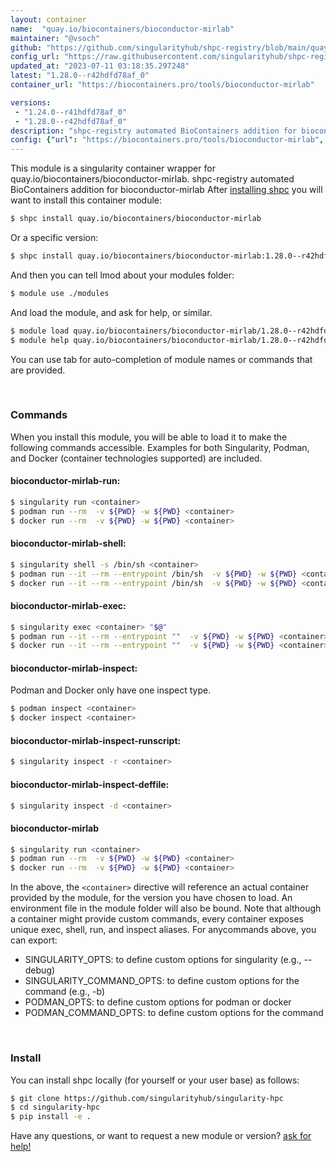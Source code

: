 ```yaml
---
layout: container
name:  "quay.io/biocontainers/bioconductor-mirlab"
maintainer: "@vsoch"
github: "https://github.com/singularityhub/shpc-registry/blob/main/quay.io/biocontainers/bioconductor-mirlab/container.yaml"
config_url: "https://raw.githubusercontent.com/singularityhub/shpc-registry/main/quay.io/biocontainers/bioconductor-mirlab/container.yaml"
updated_at: "2023-07-11 03:18:35.297248"
latest: "1.28.0--r42hdfd78af_0"
container_url: "https://biocontainers.pro/tools/bioconductor-mirlab"

versions:
 - "1.24.0--r41hdfd78af_0"
 - "1.28.0--r42hdfd78af_0"
description: "shpc-registry automated BioContainers addition for bioconductor-mirlab"
config: {"url": "https://biocontainers.pro/tools/bioconductor-mirlab", "maintainer": "@vsoch", "description": "shpc-registry automated BioContainers addition for bioconductor-mirlab", "latest": {"1.28.0--r42hdfd78af_0": "sha256:88064235d65d78c2035493e2f8c3e08242bb37af660a8ef437ddd70b1ee57e50"}, "tags": {"1.24.0--r41hdfd78af_0": "sha256:75de825544468d8930ecef5cf10d8eede54f4c4fd8cd59c1218329675b152aae", "1.28.0--r42hdfd78af_0": "sha256:88064235d65d78c2035493e2f8c3e08242bb37af660a8ef437ddd70b1ee57e50"}, "docker": "quay.io/biocontainers/bioconductor-mirlab"}
---
```


This module is a singularity container wrapper for quay.io/biocontainers/bioconductor-mirlab.
shpc-registry automated BioContainers addition for bioconductor-mirlab
After [installing shpc](#install) you will want to install this container module:


```bash
$ shpc install quay.io/biocontainers/bioconductor-mirlab
```

Or a specific version:

```bash
$ shpc install quay.io/biocontainers/bioconductor-mirlab:1.28.0--r42hdfd78af_0
```

And then you can tell lmod about your modules folder:

```bash
$ module use ./modules
```

And load the module, and ask for help, or similar.

```bash
$ module load quay.io/biocontainers/bioconductor-mirlab/1.28.0--r42hdfd78af_0
$ module help quay.io/biocontainers/bioconductor-mirlab/1.28.0--r42hdfd78af_0
```

You can use tab for auto-completion of module names or commands that are provided.

<br>

### Commands

When you install this module, you will be able to load it to make the following commands accessible.
Examples for both Singularity, Podman, and Docker (container technologies supported) are included.

#### bioconductor-mirlab-run:

```bash
$ singularity run <container>
$ podman run --rm  -v ${PWD} -w ${PWD} <container>
$ docker run --rm  -v ${PWD} -w ${PWD} <container>
```

#### bioconductor-mirlab-shell:

```bash
$ singularity shell -s /bin/sh <container>
$ podman run --it --rm --entrypoint /bin/sh  -v ${PWD} -w ${PWD} <container>
$ docker run --it --rm --entrypoint /bin/sh  -v ${PWD} -w ${PWD} <container>
```

#### bioconductor-mirlab-exec:

```bash
$ singularity exec <container> "$@"
$ podman run --it --rm --entrypoint ""  -v ${PWD} -w ${PWD} <container> "$@"
$ docker run --it --rm --entrypoint ""  -v ${PWD} -w ${PWD} <container> "$@"
```

#### bioconductor-mirlab-inspect:

Podman and Docker only have one inspect type.

```bash
$ podman inspect <container>
$ docker inspect <container>
```

#### bioconductor-mirlab-inspect-runscript:

```bash
$ singularity inspect -r <container>
```

#### bioconductor-mirlab-inspect-deffile:

```bash
$ singularity inspect -d <container>
```



#### bioconductor-mirlab

```bash
$ singularity run <container>
$ podman run --rm  -v ${PWD} -w ${PWD} <container>
$ docker run --rm  -v ${PWD} -w ${PWD} <container>
```


In the above, the `<container>` directive will reference an actual container provided
by the module, for the version you have chosen to load. An environment file in the
module folder will also be bound. Note that although a container
might provide custom commands, every container exposes unique exec, shell, run, and
inspect aliases. For anycommands above, you can export:

 - SINGULARITY_OPTS: to define custom options for singularity (e.g., --debug)
 - SINGULARITY_COMMAND_OPTS: to define custom options for the command (e.g., -b)
 - PODMAN_OPTS: to define custom options for podman or docker
 - PODMAN_COMMAND_OPTS: to define custom options for the command

<br>

### Install

You can install shpc locally (for yourself or your user base) as follows:

```bash
$ git clone https://github.com/singularityhub/singularity-hpc
$ cd singularity-hpc
$ pip install -e .
```

Have any questions, or want to request a new module or version? [ask for help!](https://github.com/singularityhub/singularity-hpc/issues)